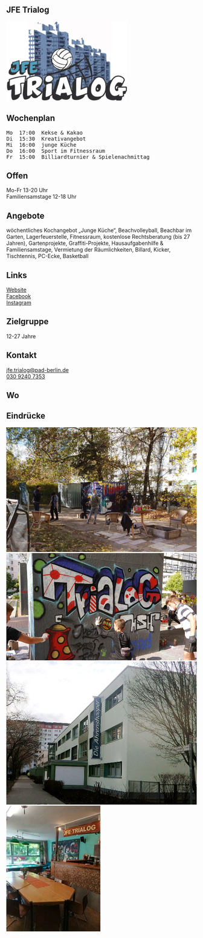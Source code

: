 ## JFE Trialog
<img id="topmedia" src="images/Logos/Trialog.jpg" />

## Wochenplan
<pre id="weeklyschedule">
Mo  17:00  Kekse & Kakao
Di  15:30  Kreativangebot
Mi  16:00  junge Küche
Do  16:00  Sport im Fitnessraum
Fr  15:00  Billiardturnier & Spielenachmittag
</pre>

## Offen
Mo-Fr 13-20 Uhr<br>
Familiensamstage 12-18 Uhr

## Angebote
<p id="activities">
 wöchentliches Kochangebot „Junge Küche“, Beachvolleyball, Beachbar im Garten, Lagerfeuerstelle, Fitnessraum, kostenlose Rechtsberatung (bis 27 Jahren), Gartenprojekte, Graffiti-Projekte, Hausaufgabenhilfe & Familiensamstage, Vermietung der Räumlichkeiten, Billard, Kicker, Tischtennis, PC-Ecke, Basketball
</p>

## Links
<a class="external_link" target="_blank" href="https://www.pad-berlin.de/jugendarbeit-praevention-und-qualifikation/jfe-trialog">Website</a><br>
<a class="external_link" target="_blank" href="https://de-de.facebook.com/jfetrialog/">Facebook</a><br>
<a class="external_link" target="_blank" href="https://www.instagram.com/jfe.trialog/">Instagram</a>

## Zielgruppe
12-27 Jahre

## Kontakt
[jfe.trialog@pad-berlin.de](mailto:jfe.trialog@pad-berlin.de)<br>
<a href="tel:+493092407353">030 9240 7353</a>

## Wo
<div id="gmap"></div>
<script>window.onload = showMap('Ahrenshooper Straße 7, 13051 Berlin', 0, 'gmap_mini')</script>

## Eindrücke
<div class="mediacontainer">
  <img src="images/JFE_Trialog/1.jpg" />
  <img src="images/JFE_Trialog/2.jpg" />
  <img src="images/JFE_Trialog/3.jpg" />
  <img src="images/JFE_Trialog/4.jpg" />
</div>

